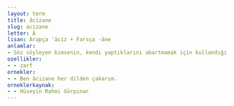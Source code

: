```yaml
---
layout: term
title: âcizane
slug: acizane
letter: Â
lisan: Arapça ʿāciz + Farsça -āne
anlamlar:
- Söz söyleyen kimsenin, kendi yaptıklarını abartmamak için kullandığı "âcizlere yakışacak bir biçimde" anlamında kullanılan bir nezaket sözü
ozellikler:
- - zarf
ornekler:
- - Ben âcizane her dilden çakarım.
orneklerkaynak:
- - Hüseyin Rahmi Gürpınar
---
```

